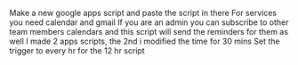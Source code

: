 Make a new google apps script and paste the script in there
For services you need calendar and gmail
If you are an admin you can subscribe to other team members calendars and this script will send the reminders for them as well
I made 2 apps scripts, the 2nd i modified the time for 30 mins
Set the trigger to every hr for the 12 hr script
